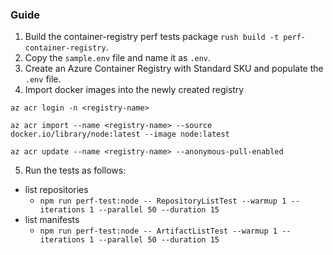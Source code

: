 ### Guide

1. Build the container-registry perf tests package `rush build -t perf-container-registry`.
2. Copy the `sample.env` file and name it as `.env`.
3. Create an Azure Container Registry with Standard SKU and populate the `.env` file.
4. Import docker images into the newly created registry

```
az acr login -n <registry-name>

az acr import --name <registry-name> --source docker.io/library/node:latest --image node:latest

az acr update --name <registry-name> --anonymous-pull-enabled
```

5. Run the tests as follows:

- list repositories
  - `npm run perf-test:node -- RepositoryListTest --warmup 1 --iterations 1 --parallel 50 --duration 15`
- list manifests
  - `npm run perf-test:node -- ArtifactListTest --warmup 1 --iterations 1 --parallel 50 --duration 15`